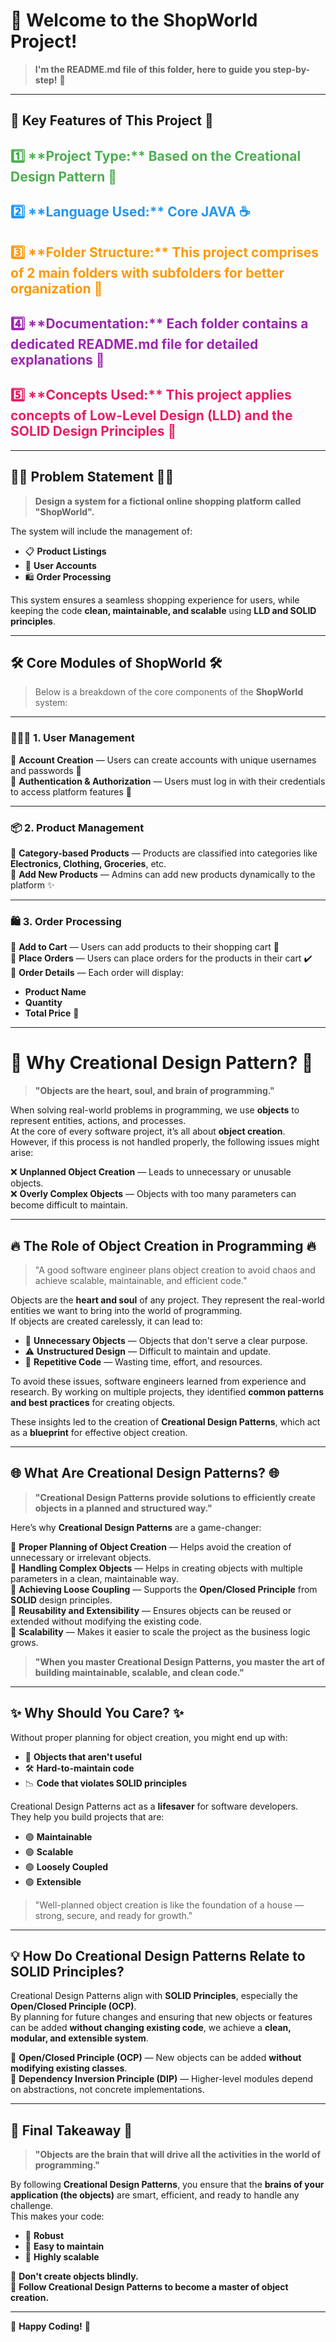 # 🛒 **Welcome to the ShopWorld Project!**
> **I'm the README.md file of this folder, here to guide you step-by-step!** 🚀

---

## 🌟 **Key Features of This Project** 🌟

<h2 style="color:#4CAF50;">1️⃣ **Project Type:** Based on the <b>Creational Design Pattern</b> 🎉</h2>  
<h2 style="color:#2196F3;">2️⃣ **Language Used:** <b>Core JAVA</b> ☕</h2>  
<h2 style="color:#FF9800;">3️⃣ **Folder Structure:** This project comprises of <b>2 main folders</b> with subfolders for better organization 📂</h2>  
<h2 style="color:#9C27B0;">4️⃣ **Documentation:** Each folder contains a dedicated <b>README.md</b> file for detailed explanations 📘</h2>  
<h2 style="color:#E91E63;">5️⃣ **Concepts Used:** This project applies concepts of <b>Low-Level Design (LLD)</b> and the <b>SOLID Design Principles</b> 🚀</h2>

---

## 🧑‍💻 **Problem Statement** 🧑‍💻

> **Design a system for a fictional online shopping platform called "ShopWorld".**

The system will include the management of:
- 📋 **Product Listings**
- 👥 **User Accounts**
- 🛍️ **Order Processing**

This system ensures a seamless shopping experience for users, while keeping the code **clean, maintainable, and scalable** using **LLD and SOLID principles**.

---

## 🛠️ **Core Modules of ShopWorld** 🛠️

> Below is a breakdown of the core components of the **ShopWorld** system:

---

### 🧑‍🤝‍🧑 **1. User Management**

🔹 **Account Creation** — Users can create accounts with unique usernames and passwords 🔑  
🔹 **Authentication & Authorization** — Users must log in with their credentials to access platform features 🔐

---

### 📦 **2. Product Management**

🔹 **Category-based Products** — Products are classified into categories like **Electronics, Clothing, Groceries**, etc.  
🔹 **Add New Products** — Admins can add new products dynamically to the platform ✨

---

### 🛍️ **3. Order Processing**

🔹 **Add to Cart** — Users can add products to their shopping cart 🛒  
🔹 **Place Orders** — Users can place orders for the products in their cart ✔️  
🔹 **Order Details** — Each order will display:
- **Product Name**
- **Quantity**
- **Total Price** 💸

---

# 🌟 **Why Creational Design Pattern?** 🌟

> **"Objects are the heart, soul, and brain of programming."**

When solving real-world problems in programming, we use **objects** to represent entities, actions, and processes.  
At the core of every software project, it’s all about **object creation**. However, if this process is not handled properly, the following issues might arise:

❌ **Unplanned Object Creation** — Leads to unnecessary or unusable objects.  
❌ **Overly Complex Objects** — Objects with too many parameters can become difficult to maintain.

---

## 🔥 **The Role of Object Creation in Programming** 🔥

> "A good software engineer plans object creation to avoid chaos and achieve scalable, maintainable, and efficient code."

Objects are the **heart and soul** of any project. They represent the real-world entities we want to bring into the world of programming.  
If objects are created carelessly, it can lead to:
- 🚫 **Unnecessary Objects** — Objects that don't serve a clear purpose.
- ⚠️ **Unstructured Design** — Difficult to maintain and update.
- 🔄 **Repetitive Code** — Wasting time, effort, and resources.

To avoid these issues, software engineers learned from experience and research. By working on multiple projects, they identified **common patterns and best practices** for creating objects.

These insights led to the creation of **Creational Design Patterns**, which act as a **blueprint** for effective object creation.

---

## 🌐 **What Are Creational Design Patterns?** 🌐

> **"Creational Design Patterns provide solutions to efficiently create objects in a planned and structured way."**

Here’s why **Creational Design Patterns** are a game-changer:

🔹 **Proper Planning of Object Creation** — Helps avoid the creation of unnecessary or irrelevant objects.  
🔹 **Handling Complex Objects** — Helps in creating objects with multiple parameters in a clean, maintainable way.  
🔹 **Achieving Loose Coupling** — Supports the **Open/Closed Principle** from **SOLID** design principles.  
🔹 **Reusability and Extensibility** — Ensures objects can be reused or extended without modifying the existing code.  
🔹 **Scalability** — Makes it easier to scale the project as the business logic grows.

> **"When you master Creational Design Patterns, you master the art of building maintainable, scalable, and clean code."**

---

## ✨ **Why Should You Care?** ✨

Without proper planning for object creation, you might end up with:
- 🚧 **Objects that aren't useful**
- 🛠️ **Hard-to-maintain code**
- 📉 **Code that violates SOLID principles**

Creational Design Patterns act as a **lifesaver** for software developers.  
They help you build projects that are:
- 🟢 **Maintainable**
- 🟢 **Scalable**
- 🟢 **Loosely Coupled**
- 🟢 **Extensible**

> "Well-planned object creation is like the foundation of a house — strong, secure, and ready for growth."

---

## 💡 **How Do Creational Design Patterns Relate to SOLID Principles?**

Creational Design Patterns align with **SOLID Principles**, especially the **Open/Closed Principle (OCP)**.  
By planning for future changes and ensuring that new objects or features can be added **without changing existing code**, we achieve a **clean, modular, and extensible system**.

📘 **Open/Closed Principle (OCP)** — New objects can be added **without modifying existing classes**.  
📘 **Dependency Inversion Principle (DIP)** — Higher-level modules depend on abstractions, not concrete implementations.

---

## 🎉 **Final Takeaway** 🎉

> **"Objects are the brain that will drive all the activities in the world of programming."**

By following **Creational Design Patterns**, you ensure that the **brains of your application (the objects)** are smart, efficient, and ready to handle any challenge.  
This makes your code:
- 🚀 **Robust**
- 🚀 **Easy to maintain**
- 🚀 **Highly scalable**

🔹 **Don't create objects blindly.**  
🔹 **Follow Creational Design Patterns to become a master of object creation.**

---

🚀 **Happy Coding!** 🚀  

